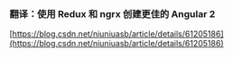 ### 翻译：使用 Redux 和 ngrx 创建更佳的 Angular 2

[https://blog.csdn.net/niuniuasb/article/details/61205186](https://blog.csdn.net/niuniuasb/article/details/61205186)
